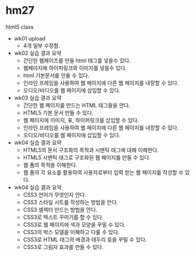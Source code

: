 # hm27
html5 class

- wk01 upload
  - 4개 일부 수정함.
- wk02 실습 결과 요약
  - 간단한 웹페이즈를 만들 html 태그를 넣을수 있다.
  - 웹페이지에 하이퍼링크와 이미지를 넣을수 있다.
  - html 기본문서를 만들 수 있다.
  - 인라인 프레임을 사용하여 웹 페이지에 다른 웹 페이지를 내장할 수 있다.
  - 오디오/비디오를 웹 페이지에 삽입할 수 있다.
- wk03 실습 결과 요약
  - 간단한 웹 페이지를 만드는 HTML 태그들을 안다.
  - HTML5 기본 문서 만들 수 있다.
  - 웹 페이지에 이미지, 표, 하이퍼링크를 삽입할 수 있다.
  - 인라인 프레임을 사용하여 웹 페이지에 다른 웹 페이지를 내장할 수 있다.
  - 오디오/비디오를 웹 페이지에 삽입할 수 있다.
- wk04 실습 결과 요약
  - HTML5의 문서 구조화의 목적과 시맨틱 태그에 대해 이해한다.
  - HTML5 시맨틱 태그로 구조화된 웹 페이지를 만들 수 있다.
  - 웹 폼의 목적을 이해한다.
  - 웹 폼의 각 요소를 활용하여 사용자로부터 입력 받는 웹 페이지를 작성할 수 있다.
- wk04 실습 결과 요약
  - CSS3 언어가 무엇인지 안다.
  - CSS3 스타일 시트를 작성하는 방법을 안다.
  - CSS3 셀렉터 만드는 방법을 안다.
  - CSS3로 텍스트 꾸미기를 할 수 있다.
  - CSS3로 웹 페이지에 색과 모양을 꾸밀 수 있다.
  - CSS3의 박스 모델을 이해하고 다룰 수 있다.
  - CSS3로 HTML 태그의 배경과 테두리 등을 꾸밀 수 있다.
  - CSS3로 그림자 효과를 만들 수 있다.
